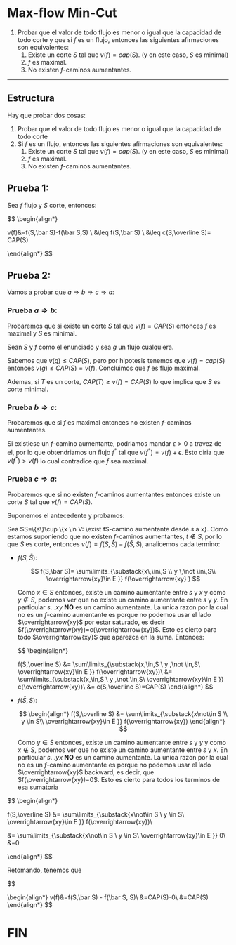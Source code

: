 # Max-flow Min-Cut

1. Probar que el valor de todo flujo es menor o igual que la capacidad de todo corte y que si  $f$ es un flujo, entonces las siguientes afirmaciones son equivalentes:
    1. Existe un corte $S$  tal que $v(f) = cap(S)$. (y en este caso, $S$ es minimal)
    2. $f$ es maximal.
    3. No existen $f$-caminos aumentantes.

---

## Estructura

Hay que probar dos cosas:

1. Probar que el valor de todo flujo es menor o igual que la capacidad de todo corte 
2. Si  $f$ es un flujo, entonces las siguientes afirmaciones son equivalentes:
    1. Existe un corte $S$  tal que $v(f) = cap(S)$. (y en este caso, $S$ es minimal)
    2. $f$ es maximal.
    3. No existen $f$-caminos aumentantes.

## Prueba 1:

Sea $f$ flujo y $S$ corte, entonces: 

$$
\begin{align*}

v(f)&=f(S,\bar S)-f(\bar S,S) \\
&\leq f(S,\bar S) \\
&\leq c(S,\overline S)= CAP(S)

\end{align*}
$$

## Prueba 2:

Vamos a probar que $a\Rightarrow b \Rightarrow c \Rightarrow a$:

### Prueba $a \Rightarrow b$:

Probaremos que si existe un corte $S$  tal que $v(f) = CAP(S)$  entonces $f$  es maximal y $S$ es minimal.

Sean $S$  y $f$ como el enunciado y sea $g$ un flujo cualquiera.

Sabemos que $v( g)\leq CAP(S)$, pero por hipotesis tenemos que $v(f) = cap(S)$  entonces $v( g)\leq CAP(S) = v(f)$. Concluimos que $f$ es flujo maximal. 

Ademas, si $T$ es un corte, $CAP(T)\geq v(f)=CAP(S)$ lo que implica que $S$ es corte minimal.

### Prueba $b \Rightarrow c$:

Probaremos que si $f$ es maximal entonces no existen $f$-caminos aumentantes.

Si existiese un $f$-camino aumentante, podriamos mandar $\epsilon > 0$  a travez de el, por lo que obtendriamos un flujo $f^*$ tal que $v(f^*)=v(f)+\epsilon$. Esto diria que $v(f^*)>v(f)$ lo cual contradice que $f$ sea maximal.

### Prueba $c\Rightarrow a$:

Probaremos que si no existen $f$-caminos aumentantes entonces existe un corte $S$ tal que $v(f)=CAP(S)$.

Suponemos el antecedente y probamos:

Sea $S=\{s\}\cup \{x \in V: \exist f$-camino aumentante desde $s$ a $x\}$. Como estamos suponiendo que no existen $f$-caminos aumentantes, $t\not \in S$, por lo que $S$ es corte, entonces $v(f)=f(S,\bar S) - f(\bar S, S)$, analicemos cada termino:

- $f(S,\bar S)$:
    
    $$
    f(S,\bar S)= \sum\limits_{\substack{x\,\in\,S \\ y \,\not \in\,S\\ \overrightarrow{xy}\in E }} f(\overrightarrow{xy} )
    $$
    
    Como $x\in S$ entonces, existe un camino aumentante entre $s$ y $x$ y como $y\not \in S$, podemos ver que no existe un camino aumentante entre $s$ y $y$. En particular $s\dots xy$ **NO** es un camino aumentante. La unica razon por la cual no es un $f$-camino aumentante es porque no podemos usar el lado $\overrightarrow{xy}$ por estar saturado, es decir $f(\overrightarrow{xy})=c(\overrightarrow{xy})$. Esto es cierto para todo $\overrightarrow{xy}$ que aparezca en la suma. Entonces:
    
    $$
    \begin{align*}
    
    f(S,\overline S) &= \sum\limits_{\substack{x\,\in\,S \\ y \,\not \in\,S\\ \overrightarrow{xy}\in E }} f(\overrightarrow{xy})\\
    &= \sum\limits_{\substack{x\,\in\,S \\ y \,\not \in\,S\\ \overrightarrow{xy}\in E }} c(\overrightarrow{xy})\\
    &= c(S,\overline S)=CAP(S)
    \end{align*}
    $$
    
- $f(\bar S,S)$:
    
    $$
    \begin{align*}
    f(S,\overline S) &= \sum\limits_{\substack{x\not\in S \\ y \in S\\ \overrightarrow{xy}\in E }} f(\overrightarrow{xy})
    \end{align*}
    $$
    
    Como $y\in S$ entonces, existe un camino aumentante entre $s$ y $y$ y como $x\not \in S$, podemos ver que no existe un camino aumentante entre $s$ y $x$. En particular $s\dots yx$ **NO** es un camino aumentante. La unica razon por la cual no es un $f$-camino aumentante es porque no podemos usar el lado $\overrightarrow{xy}$ backward, es decir, que $f(\overrightarrow{xy})=0$. Esto es cierto para todos los terminos de esa sumatoria
    

$$
\begin{align*}

f(S,\overline S) &= \sum\limits_{\substack{x\not\in S \\ y \in S\\ \overrightarrow{xy}\in E }} f(\overrightarrow{xy})\\

&=  \sum\limits_{\substack{x\not\in S \\ y \in S\\ \overrightarrow{xy}\in E }} 0\\
&=0

\end{align*}
$$

Retomando, tenemos que 

$$

\begin{align*}
v(f)&=f(S,\bar S) - f(\bar S, S)\\
&=CAP(S)-0\\
&=CAP(S)
\end{align*}
$$

# FIN